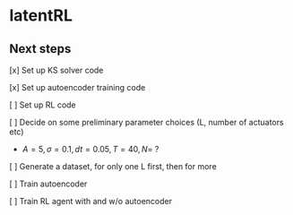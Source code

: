 # latentRL

## Next steps

[x] Set up KS solver code

[x] Set up autoencoder training code 

[ ] Set up RL code

[ ] Decide on some preliminary parameter choices (L, number of actuators etc)
 - $A=5, \sigma=0.1, dt=0.05, T=40, N =$ ?

[ ] Generate a dataset, for only one L first, then for more

[ ] Train autoencoder

[ ] Train RL agent with and w/o autoencoder

